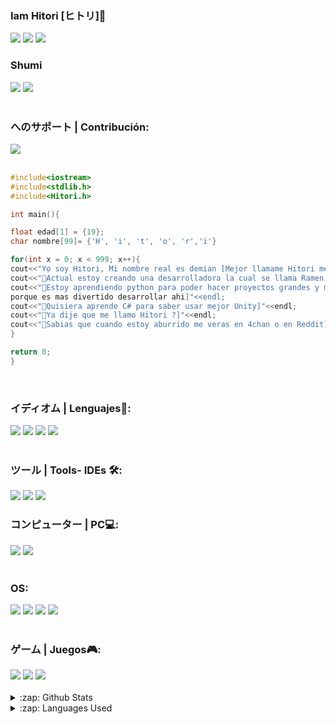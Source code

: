 ### Iam Hitori [ヒトリ]👋
[<img src="https://img.shields.io/badge/Twitter-1DA1F2?style=for-the-badge&logo=twitter&logoColor=white">](https://twitter.com//Hitori32Gb)
[<img src="https://img.shields.io/badge/Reddit-FF4500?style=for-the-badge&logo=reddit&logoColor=white">](https://www.reddit.com/user/HitoriUwU)
[<img src="https://img.shields.io/badge/Discord-7289DA?style=for-the-badge&logo=discord&logoColor=white">]()

### Shumi
<div display="flex">
  <img src="https://img.shields.io/badge/Crunchyroll-F47521?style=for-the-badge&logo=crunchyroll&logoColor=white">
  <img src="https://img.shields.io/badge/Twitch-9146FF?style=for-the-badge&logo=twitch&logoColor=white">
</div>
<br/>

### へのサポート | Contribución:
<div display="flex">
  <img src="https://img.shields.io/badge/Ko--fi-F16061?style=for-the-badge&logo=ko-fi&logoColor=white">
</div>
<br/>


```C++
#include<iostream>
#include<stdlib.h>
#include<Hitori.h>

int main(){

float edad[1] = {19};
char nombre[99]= {'H', 'i', 't', 'o', 'r','i'}

for(int x = 0; x < 999; x++){
cout<<"Yo soy Hitori, Mi nombre real es demian [Mejor llamame Hitori me gusta mas UwU]"<<nombre<<endl;
cout<<"🌸Actual estoy creando una desarrolladora la cual se llama Ramen de Hitori]"<<endl;
cout<<"🌸Estoy aprendiendo python para poder hacer proyectos grandes y mas complejos, aunque utilizo mas C++ 
porque es mas divertido desarrollar ahi]"<<endl;
cout<<"🌸Quisiera aprende C# para saber usar mejor Unity]"<<endl;
cout<<"🌸Ya dije que me llamo Hitori ?]"<<endl;
cout<<"🌸Sabias que cuando estoy aburrido me veras en 4chan o en Reddit]"<<endl;
}

return 0;
}
```
<br/>

### イディオム | Lenguajes📓:
<div display="flex">
  <img src="https://img.shields.io/badge/Python-3776AB?style=for-the-badge&logo=python&logoColor=white">
  <img src="https://img.shields.io/badge/C%2B%2B-00599C?style=for-the-badge&logo=c%2B%2B&logoColor=white">
  <img src="https://img.shields.io/badge/c%23-%23239120.svg?style=for-the-badge&logo=csharp&logoColor=white">
  <img src="https://img.shields.io/badge/markdown-%23000000.svg?style=for-the-badge&logo=markdown&logoColor=white">
</div>
<br/>

### ツール | Tools- IDEs 🛠:
<div display="flex">
   <img src="https://img.shields.io/badge/Visual_Studio_Code-0078D4?style=for-the-badge&logo=visual%20studio%20code&logoColor=white">
   <img src="https://img.shields.io/badge/Visual_Studio-5C2D91?style=for-the-badge&logo=visual%20studio&logoColor=white">
   <img src="https://img.shields.io/badge/PyCharm-000000.svg?&style=for-the-badge&logo=PyCharm&logoColor=white">
</div
<br/>

### コンピューター | PC💻:
<div display="flex">
  <img src="https://img.shields.io/badge/AMD-Ryzen_5_5600-ED1C24?style=for-the-badge&logo=amd&logoColor=white">
  <img src="https://img.shields.io/badge/AMD-Radeon_RX_6600-ED1C24?style=for-the-badge&logo=amd&logoColor=white">
</div>
<br/>
  
### OS:
<div display="flex">
  <img src="https://img.shields.io/badge/Windows%2011-%230079d5.svg?style=for-the-badge&logo=Windows%2011&logoColor=white" />
  <img src="https://img.shields.io/badge/kali_linux-35BF5C?style=for-the-badge&logo=kali-linux&logoColor=white" />
  <img src="https://img.shields.io/badge/Arch_Linux-1793D1?style=for-the-badge&logo=arch-linux&logoColor=white" />
  <img src="https://img.shields.io/badge/Debian-1793D1?style=for-the-badge&logo=debian&logoColor=white" />
</div>
<br/>


### ゲーム | Juegos🎮:
<div display="flex">
  <img src="https://img.shields.io/badge/PlayStation-003791?style=for-the-badge&logo=playstation&logoColor=white" />
  <img src="https://img.shields.io/badge/Nintendo_Switch_Lite-E60012?style=for-the-badge&logo=nintendo-switch&logoColor=white">
  <img src="https://img.shields.io/badge/Windows-0078D6?style=for-the-badge&logo=windows&logoColor=white">
</div>
<br>

<details>
  <summary>:zap: Github Stats</summary>
  <img src="https://github-readme-stats.vercel.app/api?username=IamHitori&&show_icons=true&title_color=222222&icon_color=03A87C&text_color=333333&bg_color=ffffff">
</details>

<details>
  <summary>:zap: Languages Used</summary>
  <img src="https://github-readme-stats.vercel.app/api/top-langs/?username=IamHitori&layout=compact&bg_color=ffffff&text_color=333333">
</details>
